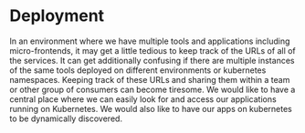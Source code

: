 # Deployment

In an environment where we have multiple tools and applications including micro-frontends, it may get a little tedious to keep track of the URLs of all of the services. It can get additionally confusing if there are multiple instances of the same tools deployed on different environments or kubernetes namespaces. Keeping track of these URLs and sharing them within a team or other group of consumers can become tiresome. We would like to have a central place where we can easily look for and access our applications running on Kubernetes. We would also like to have our apps on kubernetes to be dynamically discovered.